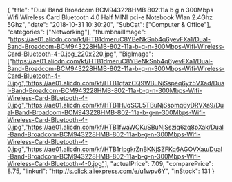 {
	"title": "Dual Band Broadcom BCM943228HMB 802.11a b g n 300Mbps Wifi Wireless Card Bluetooth 4.0 Half MINI pci-e Notebook Wlan 2.4Ghz 5Ghz",
	"date": "2018-10-31 10:30:20",
	"SubCat": ["Computer & Office"],
	"categories": ["Networking"],
	"thumbnailImage": "https://ae01.alicdn.com/kf/HTB1dmeruC8YBeNkSnb4q6yevFXa1/Dual-Band-Broadcom-BCM943228HMB-802-11a-b-g-n-300Mbps-Wifi-Wireless-Card-Bluetooth-4-0.jpg_220x220.jpg",
	"BigImage": ["https://ae01.alicdn.com/kf/HTB1dmeruC8YBeNkSnb4q6yevFXa1/Dual-Band-Broadcom-BCM943228HMB-802-11a-b-g-n-300Mbps-Wifi-Wireless-Card-Bluetooth-4-0.jpg","https://ae01.alicdn.com/kf/HTB1qfazCQ9WBuNjSspeq6yz5VXad/Dual-Band-Broadcom-BCM943228HMB-802-11a-b-g-n-300Mbps-Wifi-Wireless-Card-Bluetooth-4-0.jpg","https://ae01.alicdn.com/kf/HTB1HJqSCL5TBuNjSspmq6yDRVXa9/Dual-Band-Broadcom-BCM943228HMB-802-11a-b-g-n-300Mbps-Wifi-Wireless-Card-Bluetooth-4-0.jpg","https://ae01.alicdn.com/kf/HTB1fwaWCKuSBuNjSsziq6zq8pXak/Dual-Band-Broadcom-BCM943228HMB-802-11a-b-g-n-300Mbps-Wifi-Wireless-Card-Bluetooth-4-0.jpg","https://ae01.alicdn.com/kf/HTB1rIpgkrZnBKNjSZFKq6AGOVXau/Dual-Band-Broadcom-BCM943228HMB-802-11a-b-g-n-300Mbps-Wifi-Wireless-Card-Bluetooth-4-0.jpg"],
	"actualPrice": 7.09,
	"comparePrice": 8.75,
	"linkurl": "http://s.click.aliexpress.com/e/u1wpv6Y",
	"inStock": 131
}

